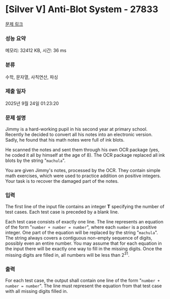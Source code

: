 # [Silver V] Anti-Blot System - 27833 

[문제 링크](https://www.acmicpc.net/problem/27833) 

### 성능 요약

메모리: 32412 KB, 시간: 36 ms

### 분류

수학, 문자열, 사칙연산, 파싱

### 제출 일자

2025년 9월 24일 01:23:20

### 문제 설명

<p>Jimmy is a hard-working pupil in his second year at primary school. Recently he decided to convert all his notes into an electronic version. Sadly, he found that his math notes were full of ink blots.</p>

<p>He scanned the notes and sent them through his own OCR package (yes, he coded it all by himself at the age of 8). The OCR package replaced all ink blots by the string "<code>machula</code>".</p>

<p>You are given Jimmy's notes, processed by the OCR. They contain simple math exercises, which were used to practice addition on positive integers. Your task is to recover the damaged part of the notes.</p>

### 입력 

 <p>The first line of the input file contains an integer <b>T</b> specifying the number of test cases. Each test case is preceded by a blank line.</p>

<p>Each test case consists of exactly one line. The line represents an equation of the form "<code>number + number = number</code>", where each <code>number</code> is a positive integer. One part of the equation will be replaced by the string "<code>machula</code>". The string always covers a contiguous non-empty sequence of digits, possibly even an entire number. You may assume that for each equation in the input there will be exactly one way to fill in the missing digits. Once the missing digits are filled in, all numbers will be less than 2<sup>31</sup>.</p>

### 출력 

 <p>For each test case, the output shall contain one line of the form "<code>number + number = number</code>". The line must represent the equation from that test case with all missing digits filled in.</p>

